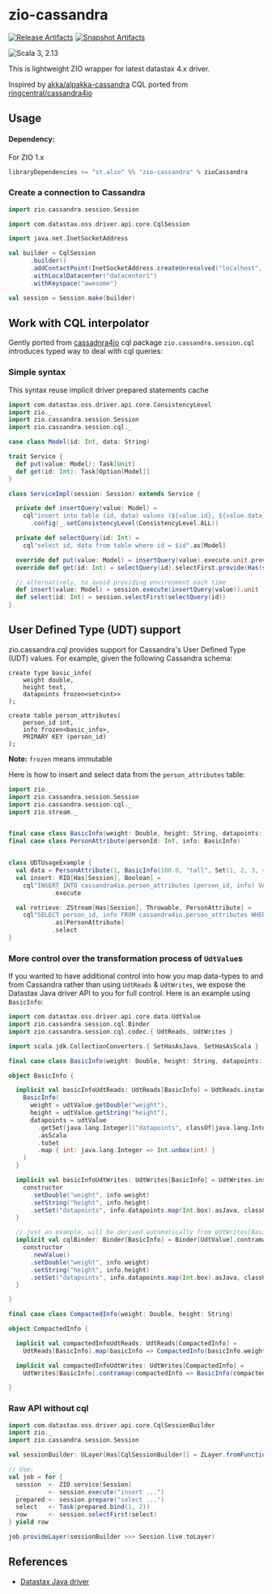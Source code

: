 # zio-cassandra

[![Release Artifacts][Badge-SonatypeReleases]][Link-SonatypeReleases] [![Snapshot Artifacts][Badge-SonatypeSnapshots]][Link-SonatypeSnapshots]

![Scala 3, 2.13](https://img.shields.io/badge/Scala-3%2C%202.13-green)

[Link-SonatypeReleases]: https://oss.sonatype.org/content/repositories/releases/st/alzo/zio-cassandra_3/ "Sonatype Releases"
[Link-SonatypeSnapshots]: https://s01.oss.sonatype.org/content/repositories/snapshots/st/alzo/zio-cassandra_3/ "Sonatype Snapshots"
[Badge-SonatypeReleases]: https://img.shields.io/nexus/r/https/oss.sonatype.org/st.alzo/zio-cassandra_3.svg "Sonatype Releases"
[Badge-SonatypeSnapshots]: https://img.shields.io/nexus/s/https/oss.sonatype.org/st.alzo/zio-cassandra_3.svg "Sonatype Snapshots"

This is lightweight ZIO wrapper for latest datastax 4.x driver.

Inspired by [akka/alpakka-cassandra](https://doc.akka.io/docs/alpakka/current/cassandra.html)
CQL ported from [ringcentral/cassandra4io](https://github.com/ringcentral/cassandra4io)


## Usage

#### Dependency:
For ZIO 1.x
```scala
libraryDependencies += "st.alzo" %% "zio-cassandra" % zioCassandra
```

### Create a connection to Cassandra
```scala
import zio.cassandra.session.Session

import com.datastax.oss.driver.api.core.CqlSession

import java.net.InetSocketAddress

val builder = CqlSession
      .builder()
      .addContactPoint(InetSocketAddress.createUnresolved("localhost", 9042))
      .withLocalDatacenter("datacenter1")
      .withKeyspace("awesome") 

val session = Session.make(builder)
```

## Work with CQL interpolator

Gently ported from [cassadnra4io](https://github.com/ringcentral/cassandra4io) cql
package `zio.cassandra.session.cql` introduces typed way to deal with cql queries:

### Simple syntax

This syntax reuse implicit driver prepared statements cache

```scala
import com.datastax.oss.driver.api.core.ConsistencyLevel
import zio._
import zio.cassandra.session.Session
import zio.cassandra.session.cql._

case class Model(id: Int, data: String)

trait Service {
  def put(value: Model): Task[Unit]
  def get(id: Int): Task[Option[Model]]
}

class ServiceImpl(session: Session) extends Service {

  private def insertQuery(value: Model) =
    cql"insert into table (id, data) values (${value.id}, ${value.data})"
      .config(_.setConsistencyLevel(ConsistencyLevel.ALL))

  private def selectQuery(id: Int) =
    cql"select id, data from table where id = $id".as[Model]

  override def put(value: Model) = insertQuery(value).execute.unit.provide(Has(session))
  override def get(id: Int) = selectQuery(id).selectFirst.provide(Has(session))

  // alternatively, to avoid providing environment each time
  def insert(value: Model) = session.execute(insertQuery(value)).unit
  def select(id: Int) = session.selectFirst(selectQuery(id))
}
```

## User Defined Type (UDT) support

zio.cassandra.cql provides support for Cassandra's User Defined Type (UDT) values.
For example, given the following Cassandra schema:

```cql
create type basic_info(
    weight double,
    height text,
    datapoints frozen<set<int>>
);

create table person_attributes(
    person_id int,
    info frozen<basic_info>,
    PRIMARY KEY (person_id)
);
```

**Note:** `frozen` means immutable

Here is how to insert and select data from the `person_attributes` table:

```scala
import zio._
import zio.cassandra.session.Session
import zio.cassandra.session.cql._
import zio.stream._


final case class BasicInfo(weight: Double, height: String, datapoints: Set[Int])
final case class PersonAttribute(personId: Int, info: BasicInfo)


class UDTUsageExample {
  val data = PersonAttribute(1, BasicInfo(180.0, "tall", Set(1, 2, 3, 4, 5)))
  val insert: RIO[Has[Session], Boolean] =
    cql"INSERT INTO cassandra4io.person_attributes (person_id, info) VALUES (${data.personId}, ${data.info})"
            .execute

  val retrieve: ZStream[Has[Session], Throwable, PersonAttribute] = 
    cql"SELECT person_id, info FROM cassandra4io.person_attributes WHERE person_id = ${data.personId}"
            .as[PersonAttribute]
            .select
}
```

### More control over the transformation process of `UdtValue`s

If you wanted to have additional control into how you map data-types to and from Cassandra rather than using `UdtReads`
& `UdtWrites`, we expose the Datastax Java driver API to you for full control. Here is an example using `BasicInfo`:

```scala
import com.datastax.oss.driver.api.core.data.UdtValue
import zio.cassandra.session.cql.Binder
import zio.cassandra.session.cql.codec.{ UdtReads, UdtWrites }

import scala.jdk.CollectionConverters.{ SetHasAsJava, SetHasAsScala }

final case class BasicInfo(weight: Double, height: String, datapoints: Set[Int])

object BasicInfo {

  implicit val basicInfoUdtReads: UdtReads[BasicInfo] = UdtReads.instance { udtValue =>
    BasicInfo(
      weight = udtValue.getDouble("weight"),
      height = udtValue.getString("height"),
      datapoints = udtValue
        .getSet[java.lang.Integer]("datapoints", classOf[java.lang.Integer])
        .asScala
        .toSet
        .map { int: java.lang.Integer => Int.unbox(int) }
    )
  }

  implicit val basicInfoUdtWrites: UdtWrites[BasicInfo] = UdtWrites.instance { (info, constructor) =>
    constructor
      .setDouble("weight", info.weight)
      .setString("height", info.height)
      .setSet("datapoints", info.datapoints.map(Int.box).asJava, classOf[java.lang.Integer])
  }

  // just an example, will be derived automatically from UdtWrites[BasicInfo]
  implicit val cqlBinder: Binder[BasicInfo] = Binder[UdtValue].contramapUDT { (info, constructor) =>
    constructor
      .newValue()
      .setDouble("weight", info.weight)
      .setString("height", info.height)
      .setSet("datapoints", info.datapoints.map(Int.box).asJava, classOf[java.lang.Integer])
  }

}

final case class CompactedInfo(weight: Double, height: String)

object CompactedInfo {

  implicit val compactedInfoUdtReads: UdtReads[CompactedInfo] =
    UdtReads[BasicInfo].map(basicInfo => CompactedInfo(basicInfo.weight, basicInfo.height))

  implicit val compactedInfoUdtWrites: UdtWrites[CompactedInfo] =
    UdtWrites[BasicInfo].contramap(compactedInfo => BasicInfo(compactedInfo.weight, compactedInfo.height, Set.empty))

}
```


### Raw API without cql
```scala
import com.datastax.oss.driver.api.core.CqlSessionBuilder
import zio._
import zio.cassandra.session.Session

val sessionBuilder: ULayer[Has[CqlSessionBuilder]] = ZLayer.fromFunction((_: Any) => ???)

// Use:
val job = for {
  session  <- ZIO.service[Session]
  _        <- session.execute("insert ...")
  prepared <- session.prepare("select ...")
  select   <- Task(prepared.bind(1, 2))
  row      <- session.selectFirst(select)
} yield row

job.provideLayer(sessionBuilder >>> Session.live.toLayer)

```


## References
- [Datastax Java driver](https://docs.datastax.com/en/developer/java-driver/latest/manual/core/)
